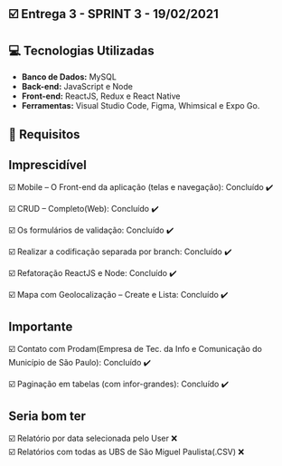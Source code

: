 ## :ballot_box_with_check: Entrega 3 - SPRINT 3 - 19/02/2021




## :computer: Tecnologias Utilizadas

* **Banco de Dados:** MySQL
* **Back-end:** JavaScript e Node
* **Front-end:** ReactJS, Redux e React Native
* **Ferramentas:** Visual Studio Code, Figma, Whimsical e Expo Go.



## :calendar: Requisitos 

## Imprescidível

☑️ Mobile – O Front-end da aplicação (telas e navegação): Concluído :heavy_check_mark:

☑️ CRUD – Completo(Web): Concluído :heavy_check_mark:

☑️ Os formulários de validação: Concluído :heavy_check_mark:

☑️ Realizar a codificação separada por branch: Concluído :heavy_check_mark:

☑️ Refatoração ReactJS e Node: Concluído :heavy_check_mark:

☑️ Mapa com Geolocalização – Create e Lista: Concluído :heavy_check_mark:

## Importante

☑️ Contato com Prodam(Empresa de Tec. da Info e Comunicação do Município de São Paulo): Concluído :heavy_check_mark:

☑️ Paginação em tabelas (com infor-grandes): Concluído :heavy_check_mark:


## Seria bom ter

☑️ Relatório por data selecionada pelo User ❌ <br>
☑️ Relatórios com todas as UBS de São Miguel Paulista(.CSV) ❌


<br>
